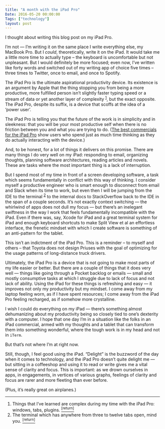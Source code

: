 ```yaml
---
title: "A month with the iPad Pro"
Date: 2016-05-20 00:00:00
Tags: ["technology"]
layout: post
---
```


<p>I thought about writing this blog post on my iPad Pro.</p>


<p>I’m not — I’m writing it on the same place I write everything else, my MacBook Pro.  But I <em>could</em>, theoretically, write it on the iPad.  It would take me a little more time to actually type – the keyboard is uncomfortable but not unpleasant.  But I would definitely be more focused; even now, I’ve written like forty words and switched out of my writing app of choice five times – three times to Twitter, once to email, and once to Spotify.</p>


<p>The iPad Pro is the ultimate aspirational productivity device.  Its existence is an argument by Apple that the thing stopping you from being a more productive, more fulfilled person isn’t slightly faster typing speed or a stream of data or yet another layer of complexity <sup class="footnote-ref" id="fnref:1"><a href="#fn:1" rel="footnote">1</a></sup>, but the exact opposite.  The iPad Pro, despite its suffix, is a device that scoffs at the idea of a ‘power user’.</p>


<p>The iPad Pro is telling you that the future of the work is in simplicity and in sleekness: that you will be your most productive self when there is no friction between you and what you are trying to do. (<a href="https://www.youtube.com/watch?v=5_pMx7IjYKE">The best commercials for the iPad Pro</a> show users who spend just as much time thinking as they do actually interacting with the device.)</p>


<p>And, to be honest, for a lot of things it delivers on this promise.  There are many things I do very well on my iPad: responding to email, organizing thoughts, planning software architectures, reading articles and novels.  These are tasks where the most important thing is a lack of interruption.</p>


<p>But I spend most of my time in front of a screen developing software, a task which seems fundamentally in conflict with this way of thinking.  I consider myself a productive engineer who is smart enough to disconnect from email and Slack when its time to work, but even then I will be jumping from the IDE to the terminal <sup class="footnote-ref" id="fnref:3"><a href="#fn:3" rel="footnote">2</a></sup> to the internal docs to StackOverflow back to the IDE in the span of a couple seconds.  It’s not exactly context switching — the whirlwind of apps does not dull my focus — but there’s an inelegant swiftness in the way I work that feels fundamentally incompatible with the iPad.  Even if there was, say, Xcode for iPad and a great terminal system for iPad and enough keyboard shortcuts to make Split View et al an effortless interface, the frenetic mindset with which I create software is something of an anti-pattern for the tablet.</p>


<p>This isn’t an indictment of the iPad Pro.  This is a reminder – to myself and others – that Toyota does not design Priuses with the goal of optimizing for the usage patterns of long-distance truck drivers.</p>


<p>Ultimately, the iPad Pro is a device that is not going to make most parts of my life easier or better.  But there are a couple of things that it does very well — things like going through a Pocket backlog or emails — small and mostly consumptive tasks at which I struggle due to lack of focus and not lack of ability.  Using the iPad for these things is refreshing and easy — it improves not only my productivity but my mindset.  I come away from my laptop feeling worn, as if I have spent resources; I come away from the iPad Pro feeling recharged, as if somehow more crystalline.</p>


<p>I wish I could do everything on my iPad — there’s something almost dehumanizing about my productivity being so closely tied to one’s dexterity with a computer.  I hope that one day I’m in a situation like the folks in an iPad commercial, armed with my thoughts and a tablet that can transform them into something wonderful, where the tough work is in my head and not in <code>iTerm</code>.</p>


<p>But that’s not where I’m at right now.</p>


<p>Still, though, I feel good using the iPad.  “Delight” is the buzzword of the day when it comes to technology, and the iPad Pro doesn’t quite delight me — but sitting in a coffeeshop and using it to read or write gives me a vital sense of clarity and focus.  This is important: as we drown ourselves in apps, in engagements, in vertices of various graphs, feelings of clarity and focus are rarer and more fleeting than ever before.</p>


<p>(Plus, it’s really great on airplanes.)</p>


<div class="footnotes">
<hr/>
<ol>
<li id="fn:1">Things that I’ve learned are complex during my time with the iPad Pro: windows, tabs, plugins.
 <a class="footnote-return" href="#fnref:1"><sup>[return]</sup></a></li>
<li id="fn:3">The terminal which has anywhere from three to twelve tabs open, mind you.
 <a class="footnote-return" href="#fnref:3"><sup>[return]</sup></a></li>
</ol>
</div>
	